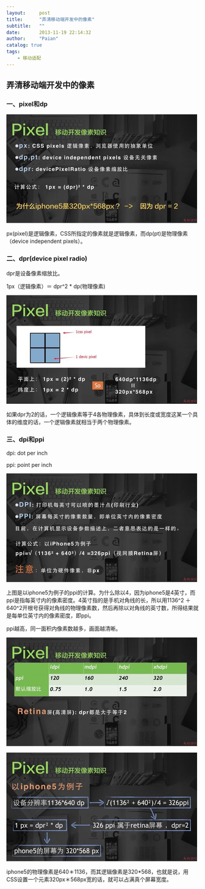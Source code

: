 ```yaml
---
layout:     post
title:      "弄清移动端开发中的像素"
subtitle:   ""
date:       2013-11-19 22:14:32
author:     "Paian"
catalog: true
tags:
    - 移动适配
---
```


## 弄清移动端开发中的像素

### 一、pixel和dp

![](/img/in-post/pixel_and_dp.jpg)

px(pixel)是逻辑像素，CSS所指定的像素就是逻辑像素，而dp(pt)是物理像素（device independent pixels）。

### 二、dpr(device pixel radio)

dpr是设备像素缩放比。

1px（逻辑像素）＝ dpr^2 * dp(物理像素)

![](/img/in-post/physical_pixel_and_logic_pixel.jpg)

如果dpr为2的话，一个逻辑像素等于4各物理像素，具体到长度或宽度这某一个具体的维度的话，一个逻辑像素就相当于两个物理像素。

### 三、dpi和ppi

dpi: dot per inch

ppi: point per inch

![](/img/in-post/ppi_calculate.jpg)

上图是以iphone5为例子的ppi的计算。为什么除以4，因为iphone5是4英寸，而ppi是指每英寸内的像素密度。4英寸指的是手机对角线的长，所以用1136^2 ＋ 640^2开根号获得对角线的物理像素数，然后再除以对角线的英寸数，所得结果就是每单位英寸内的像素密度，即ppi。

ppi越高，同一面积内像素数越多，画面越清晰。

![](/img/in-post/pixel_scale.jpg)

![](/img/in-post/pixel_basic_knowledge.jpg)

iphone5的物理像素是640＊1136，而其逻辑像素是320*568，也就是说，用CSS设置一个元素320px＊568px宽的话，就可以占满真个屏幕宽度。


